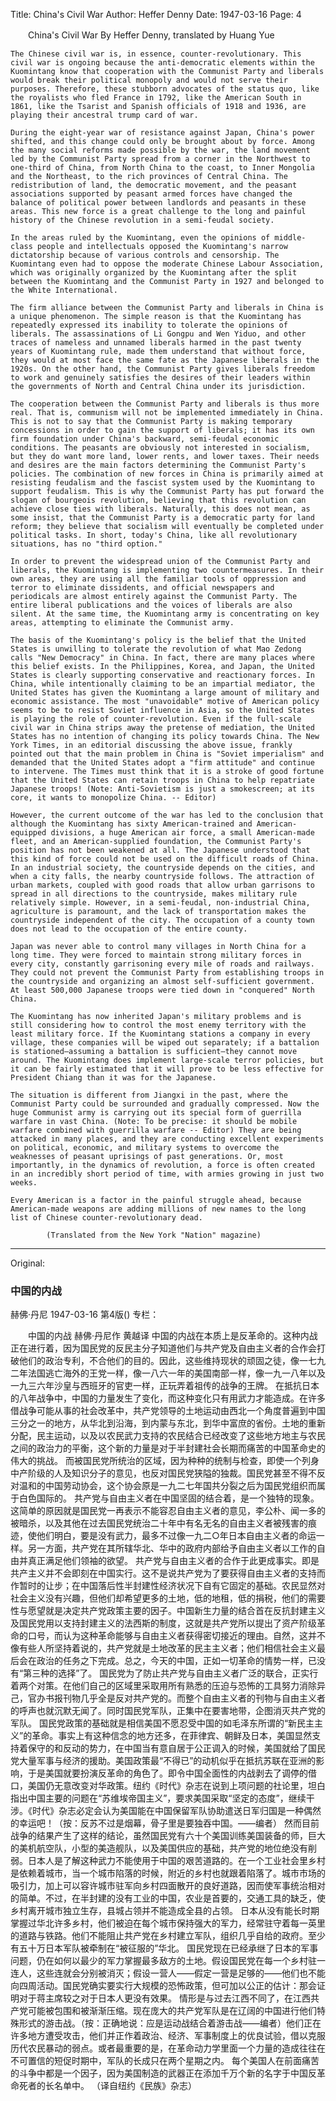 Title: China's Civil War
Author: Heffer Denny
Date: 1947-03-16
Page: 4

　　China's Civil War
    By Heffer Denny, translated by Huang Yue

    The Chinese civil war is, in essence, counter-revolutionary. This civil war is ongoing because the anti-democratic elements within the Kuomintang know that cooperation with the Communist Party and liberals would break their political monopoly and would not serve their purposes. Therefore, these stubborn advocates of the status quo, like the royalists who fled France in 1792, like the American South in 1861, like the Tsarist and Spanish officials of 1918 and 1936, are playing their ancestral trump card of war.

    During the eight-year war of resistance against Japan, China's power shifted, and this change could only be brought about by force. Among the many social reforms made possible by the war, the land movement led by the Communist Party spread from a corner in the Northwest to one-third of China, from North China to the coast, to Inner Mongolia and the Northeast, to the rich provinces of Central China. The redistribution of land, the democratic movement, and the peasant associations supported by peasant armed forces have changed the balance of political power between landlords and peasants in these areas. This new force is a great challenge to the long and painful history of the Chinese revolution in a semi-feudal society.

    In the areas ruled by the Kuomintang, even the opinions of middle-class people and intellectuals opposed the Kuomintang's narrow dictatorship because of various controls and censorship. The Kuomintang even had to oppose the moderate Chinese Labour Association, which was originally organized by the Kuomintang after the split between the Kuomintang and the Communist Party in 1927 and belonged to the White International.

    The firm alliance between the Communist Party and liberals in China is a unique phenomenon. The simple reason is that the Kuomintang has repeatedly expressed its inability to tolerate the opinions of liberals. The assassinations of Li Gongpu and Wen Yiduo, and other traces of nameless and unnamed liberals harmed in the past twenty years of Kuomintang rule, made them understand that without force, they would at most face the same fate as the Japanese liberals in the 1920s. On the other hand, the Communist Party gives liberals freedom to work and genuinely satisfies the desires of their leaders within the governments of North and Central China under its jurisdiction.

    The cooperation between the Communist Party and liberals is thus more real. That is, communism will not be implemented immediately in China. This is not to say that the Communist Party is making temporary concessions in order to gain the support of liberals; it has its own firm foundation under China's backward, semi-feudal economic conditions. The peasants are obviously not interested in socialism, but they do want more land, lower rents, and lower taxes. Their needs and desires are the main factors determining the Communist Party's policies. The combination of new forces in China is primarily aimed at resisting feudalism and the fascist system used by the Kuomintang to support feudalism. This is why the Communist Party has put forward the slogan of bourgeois revolution, believing that this revolution can achieve close ties with liberals. Naturally, this does not mean, as some insist, that the Communist Party is a democratic party for land reform; they believe that socialism will eventually be completed under political tasks. In short, today's China, like all revolutionary situations, has no "third option."

    In order to prevent the widespread union of the Communist Party and liberals, the Kuomintang is implementing two countermeasures. In their own areas, they are using all the familiar tools of oppression and terror to eliminate dissidents, and official newspapers and periodicals are almost entirely against the Communist Party. The entire liberal publications and the voices of liberals are also silent. At the same time, the Kuomintang army is concentrating on key areas, attempting to eliminate the Communist army.

    The basis of the Kuomintang's policy is the belief that the United States is unwilling to tolerate the revolution of what Mao Zedong calls "New Democracy" in China. In fact, there are many places where this belief exists. In the Philippines, Korea, and Japan, the United States is clearly supporting conservative and reactionary forces. In China, while intentionally claiming to be an impartial mediator, the United States has given the Kuomintang a large amount of military and economic assistance. The most "unavoidable" motive of American policy seems to be to resist Soviet influence in Asia, so the United States is playing the role of counter-revolution. Even if the full-scale civil war in China strips away the pretense of mediation, the United States has no intention of changing its policy towards China. The New York Times, in an editorial discussing the above issue, frankly pointed out that the main problem in China is "Soviet imperialism" and demanded that the United States adopt a "firm attitude" and continue to intervene. The Times must think that it is a stroke of good fortune that the United States can retain troops in China to help repatriate Japanese troops! (Note: Anti-Sovietism is just a smokescreen; at its core, it wants to monopolize China. -- Editor)

    However, the current outcome of the war has led to the conclusion that although the Kuomintang has sixty American-trained and American-equipped divisions, a huge American air force, a small American-made fleet, and an American-supplied foundation, the Communist Party's position has not been weakened at all. The Japanese understood that this kind of force could not be used on the difficult roads of China. In an industrial society, the countryside depends on the cities, and when a city falls, the nearby countryside follows. The attraction of urban markets, coupled with good roads that allow urban garrisons to spread in all directions to the countryside, makes military rule relatively simple. However, in a semi-feudal, non-industrial China, agriculture is paramount, and the lack of transportation makes the countryside independent of the city. The occupation of a county town does not lead to the occupation of the entire county.

    Japan was never able to control many villages in North China for a long time. They were forced to maintain strong military forces in every city, constantly garrisoning every mile of roads and railways. They could not prevent the Communist Party from establishing troops in the countryside and organizing an almost self-sufficient government. At least 500,000 Japanese troops were tied down in "conquered" North China.

    The Kuomintang has now inherited Japan's military problems and is still considering how to control the most enemy territory with the least military force. If the Kuomintang stations a company in every village, these companies will be wiped out separately; if a battalion is stationed—assuming a battalion is sufficient—they cannot move around. The Kuomintang does implement large-scale terror policies, but it can be fairly estimated that it will prove to be less effective for President Chiang than it was for the Japanese.

    The situation is different from Jiangxi in the past, where the Communist Party could be surrounded and gradually compressed. Now the huge Communist army is carrying out its special form of guerrilla warfare in vast China. (Note: To be precise: it should be mobile warfare combined with guerrilla warfare -- Editor) They are being attacked in many places, and they are conducting excellent experiments on political, economic, and military systems to overcome the weaknesses of peasant uprisings of past generations. Or, most importantly, in the dynamics of revolution, a force is often created in an incredibly short period of time, with armies growing in just two weeks.

    Every American is a factor in the painful struggle ahead, because American-made weapons are adding millions of new names to the long list of Chinese counter-revolutionary dead.

            (Translated from the New York "Nation" magazine)



<hr /> 

Original: 


### 中国的内战
赫佛·丹尼
1947-03-16
第4版()
专栏：

　　中国的内战
    赫佛·丹尼作  黄越译
    中国的内战在本质上是反革命的。这种内战正在进行着，因为国民党的反民主分子知道他们与共产党及自由主义者的合作会打破他们的政治专利，不合他们的目的。因此，这些维持现状的顽固之徒，像一七九二年法国逃亡海外的王党一样，像一八六一年的美国南部一样，像一九一八年以及一九三六年沙皇与西班牙的官吏一样，正玩弄着祖传的战争的王牌。
    在抵抗日本的八年战争中，中国的力量发生了变化，而这种变化只有用武力才能造成。在许多借战争可能从事的社会改革中，共产党领导的土地运动由西北一个角度普遍到中国三分之一的地方，从华北到沿海，到内蒙与东北，到华中富庶的省份。土地的重新分配，民主运动，以及以农民武力支持的农民结合已经改变了这些地方地主与农民之间的政治力的平衡，这个新的力量是对于半封建社会长期而痛苦的中国革命史的伟大的挑战。
    而被国民党所统治的区域，因为种种的统制与检查，即使一个列身中产阶级的人及知识分子的意见，也反对国民党狭隘的独裁。国民党甚至不得不反对温和的中国劳动协会，这个协会原是一九二七年国共分裂之后为国民党组织而属于白色国际的。
    共产党与自由主义者在中国坚固的结合着，是一个独特的现象。这简单的原因就是国民党一再表示不能容忍自由主义者的意见，李公朴、闻一多的被暗杀，以及其他在过去国民党统治二十年中有名无名的自由主义者被残害的痕迹，使他们明白，要是没有武力，最多不过像一九二○年日本自由主义者的命运一样。另一方面，共产党在其所辖华北、华中的政府内部给予自由主义者以工作的自由并真正满足他们领袖的欲望。
    共产党与自由主义者的合作于此更成事实。即是共产主义并不会即刻在中国实行。这不是说共产党为了要获得自由主义者的支持而作暂时的让步；在中国落后性半封建性经济状况下自有它固定的基础。农民显然对社会主义没有兴趣，但他们却希望更多的土地，低的地租，低的捐税，他们的需要性与愿望就是决定共产党政策主要的因子。中国新生力量的结合首在反抗封建主义及国民党用以支持封建主义的法西斯的制度，这就是共产党所以提出了资产阶级革命的口号，而认为这种革命能够与自由主义者获得密切接近的理由。自然，这并不像有些人所坚持着说的，共产党就是土地改革的民主主义者；他们相信社会主义最后会在政治的任务之下完成。总之，今天的中国，正如一切革命的情势一样，已没有“第三种的选择”了。
    国民党为了防止共产党与自由主义者广泛的联合，正实行着两个对策。在他们自己的区域里采取用所有熟悉的压迫与恐怖的工具努力消除异己，官办书报刊物几乎全是反对共产党的。而整个自由主义者的刊物与自由主义者的呼声也就沉默无闻了。同时国民党军队，正集中在要害地带，企图消灭共产党的军队。
    国民党政策的基础就是相信美国不愿忍受中国的如毛泽东所谓的“新民主主义”的革命。事实上有这种信念的地方还多，在菲律宾、朝鲜及日本，美国显然支持着保守的和反动的势力，在中国当有意自居于公正调入的时候，美国就给了国民党大量军事与经济的援助。美国政策最“不得已”的动机似乎在抵抗苏联在亚洲的影响，于是美国就要扮演反革命的角色了。即令中国全面性的内战剥去了调停的借口，美国仍无意改变对华政策。纽约《时代》杂志在说到上项问题的社论里，坦白指出中国主要的问题在“苏维埃帝国主义”，要求美国采取“坚定的态度”，继续干涉。《时代》杂志必定会认为美国能在中国保留军队协助遣送日军归国是一种偶然的幸运吧！（按：反苏不过是烟幕，骨子里是要独吞中国。——编者）
    然而目前战争的结果产生了这样的结论，虽然国民党有六十个美国训练美国装备的师，巨大的美机航空队，小型的美造舰队，以及美国供应的基础，共产党的地位绝没有削弱。日本人是了解这种武力不能使用于中国的艰苦道路的。在一个工业社会里乡村是依赖着城市，当一个城市陷落的时候，附近的乡村也就跟着陷落了。城市市场的吸引力，加上可以容许城市驻军向乡村四面散开的良好道路，因而使军事统治相对的简单。不过，在半封建的没有工业的中国，农业是首要的，交通工具的缺乏，使乡村离开城市独立生存，县城占领并不能造成全县的占领。
    日本从没有能长时期掌握过华北许多乡村，他们被迫在每个城市保持强大的军力，经常驻守着每一英里的道路与铁路。他们不能阻止共产党在乡村建立军队，组织几乎自给的政府。至少有五十万日本军队被牵制在“被征服的”华北。
    国民党现在已经承继了日本的军事问题，仍在如何以最少的军力掌握最多敌方的土地。假设国民党在每一个乡村驻一连人，这些连就会分别被消灭；假设一营人——假定一营是足够的——他们也不能向四周活动。国民党确实要实行大规模的恐怖政策，但可加以公正的估计：那会证明对于蒋主席较之对于日本人更没有效果。
    情形是与过去江西不同了，在江西共产党可能被包围和被渐渐压缩。现在庞大的共产党军队是在辽阔的中国进行他们特殊形式的游击战。（按：正确地说：应是运动战结合着游击战——编者）他们正在许多地方遭受攻击，他们并正作着政治、经济、军事制度上的优良试验，借以克服历代农民暴动的弱点。或者最重要的是，在革命动力学里面一个力量的造成往往在不可置信的短促时期中，军队的长成只在两个星期之内。
    每个美国人在前面痛苦的斗争中都是一个因子，因为美国制造的武器正在添加千万个新的名字于中国反革命死者的长名单中。
            （译自纽约《民族》杂志）
